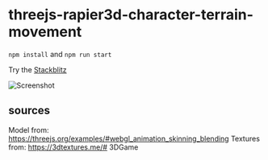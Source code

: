 # threejs-rapier3d-character-terrain-movement

`npm install` and `npm run start`  
  
Try the [Stackblitz](https://stackblitz.com/github/tamani-coding/threejs-rapier3d-character-terrain-movement)  
  
![Screenshot](https://github.com/tamani-coding/threejs-rapier3d-character-terrain-movement/blob/main/screenshot01.png?raw=true)

## sources

Model from: https://threejs.org/examples/#webgl_animation_skinning_blending
Textures from: https://3dtextures.me/# 3DGame
